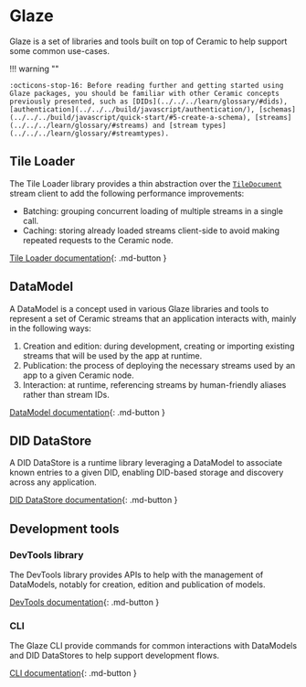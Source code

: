 # Glaze

Glaze is a set of libraries and tools built on top of Ceramic to help support some common use-cases.

!!! warning ""

    :octicons-stop-16: Before reading further and getting started using Glaze packages, you should be familiar with other Ceramic concepts previously presented, such as [DIDs](../../../learn/glossary/#dids), [authentication](../../../build/javascript/authentication/), [schemas](../../../build/javascript/quick-start/#5-create-a-schema), [streams](../../../learn/glossary/#streams) and [stream types](../../../learn/glossary/#streamtypes).

## Tile Loader

The Tile Loader library provides a thin abstraction over the [`TileDocument`](https://developers.ceramic.network/reference/typescript/classes/_ceramicnetwork_stream_tile.tiledocument-1.html) stream client to add the following performance improvements:

- Batching: grouping concurrent loading of multiple streams in a single call.
- Caching: storing already loaded streams client-side to avoid making repeated requests to the Ceramic node.

[Tile Loader documentation](tile-loader.md){: .md-button }

## DataModel

A DataModel is a concept used in various Glaze libraries and tools to represent a set of Ceramic streams that an application interacts with, mainly in the following ways:

1. Creation and edition: during development, creating or importing existing streams that will be used by the app at runtime.
2. Publication: the process of deploying the necessary streams used by an app to a given Ceramic node.
3. Interaction: at runtime, referencing streams by human-friendly aliases rather than stream IDs.

[DataModel documentation](datamodel.md){: .md-button }

## DID DataStore

A DID DataStore is a runtime library leveraging a DataModel to associate known entries to a given DID, enabling DID-based storage and discovery across any application.

[DID DataStore documentation](did-datastore.md){: .md-button }

## Development tools

### DevTools library

The DevTools library provides APIs to help with the management of DataModels, notably for creation, edition and publication of models.

[DevTools documentation](development.md#devtools-library){: .md-button }

### CLI

The Glaze CLI provide commands for common interactions with DataModels and DID DataStores to help support development flows.

[CLI documentation](development.md#cli){: .md-button }

